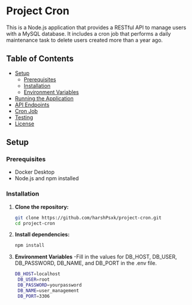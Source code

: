 # Project Cron

This is a Node.js application that provides a RESTful API to manage users with a MySQL database. It includes a cron job that performs a daily maintenance task to delete users created more than a year ago.

## Table of Contents

- [Setup](#setup)
  - [Prerequisites](#prerequisites)
  - [Installation](#installation)
  - [Environment Variables](#environment-variables)
- [Running the Application](#running-the-application)
- [API Endpoints](#api-endpoints)
- [Cron Job](#cron-job)
- [Testing](#testing)
- [License](#license)

## Setup

### Prerequisites

- Docker Desktop
- Node.js and npm installed

### Installation

1. **Clone the repository:**

   ```bash
   git clone https://github.com/harshPsxk/project-cron.git
   cd project-cron
   
2. **Install dependencies:**

   ```bash
   npm install
   
3. **Environment Variables**
   -Fill in the values for DB_HOST, DB_USER, DB_PASSWORD, DB_NAME, and DB_PORT in the .env file.
   ```bash
   DB_HOST=localhost
    DB_USER=root
    DB_PASSWORD=yourpassword
    DB_NAME=user_management
    DB_PORT=3306

  
